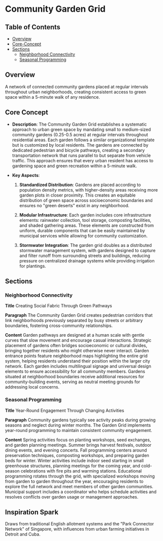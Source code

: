 # Community Garden Grid

## Table of Contents
- [Overview](mdc:#overview)
- [Core-Concept](mdc:#core-concept)
- [Sections](mdc:#sections)
  - [Neighborhood Connectivity](mdc:#neighborhood-connectivity)
  - [Seasonal Programming](mdc:#seasonal-programming)

## Overview
A network of connected community gardens placed at regular intervals throughout urban neighborhoods, creating consistent access to green space within a 5-minute walk of any residence.

## Core Concept
- **Description**: The Community Garden Grid establishes a systematic approach to urban green space by mandating small to medium-sized community gardens (0.25-0.5 acres) at regular intervals throughout residential areas. Each garden follows a similar organizational template but is customized by local residents. The gardens are connected by dedicated pedestrian and bicycle pathways, creating a secondary transportation network that runs parallel to but separate from vehicle traffic. This approach ensures that every urban resident has access to gardening space and green recreation within a 5-minute walk.

- **Key Aspects**:  
  1. **Standardized Distribution**: Gardens are placed according to population density metrics, with higher-density areas receiving more garden plots in closer proximity. This creates an equitable distribution of green space across socioeconomic boundaries and ensures no "green deserts" exist in any neighborhood.
  
  2. **Modular Infrastructure**: Each garden includes core infrastructure elements: rainwater collection, tool storage, composting facilities, and shaded gathering areas. These elements are constructed from uniform, durable components that can be easily maintained by municipal services while allowing for community customization.
  
  3. **Stormwater Integration**: The garden grid doubles as a distributed stormwater management system, with gardens designed to capture and filter runoff from surrounding streets and buildings, reducing pressure on centralized drainage systems while providing irrigation for plantings.

## Sections
### Neighborhood Connectivity
**Title**
Creating Social Fabric Through Green Pathways

**Paragraph**
The Community Garden Grid creates pedestrian corridors that link neighborhoods previously separated by busy streets or arbitrary boundaries, fostering cross-community relationships.

**Content**
Garden pathways are designed at a human scale with gentle curves that slow movement and encourage casual interactions. Strategic placement of gardens often bridges socioeconomic or cultural divides, bringing together residents who might otherwise never interact. Garden entrance points feature neighborhood maps highlighting the entire grid system, helping residents understand their position within the larger city network. Each garden includes multilingual signage and universal design elements to ensure accessibility for all community members. Gardens situated at neighborhood boundaries receive additional resources for community-building events, serving as neutral meeting grounds for addressing local concerns.

### Seasonal Programming
**Title**
Year-Round Engagement Through Changing Activities

**Paragraph**
Community gardens typically see activity peaks during growing seasons and neglect during winter months. The Garden Grid implements year-round programming to maintain consistent community engagement.

**Content**
Spring activities focus on planting workshops, seed exchanges, and garden planning meetings. Summer brings harvest festivals, outdoor dining events, and evening concerts. Fall programming centers around preservation techniques, composting workshops, and preparing garden beds for winter. Winter activities include indoor seed starting in small greenhouse structures, planning meetings for the coming year, and cold-season celebrations with fire pits and warming stations. Educational programming rotates through the grid, with specialized workshops moving from garden to garden throughout the year, encouraging residents to explore the full network and meet members of other garden communities. Municipal support includes a coordinator who helps schedule activities and resolves conflicts over garden usage or management approaches.

## Inspiration Spark
Draws from traditional English allotment systems and the "Park Connector Network" of Singapore, with influences from urban farming initiatives in Detroit and Cuba. 